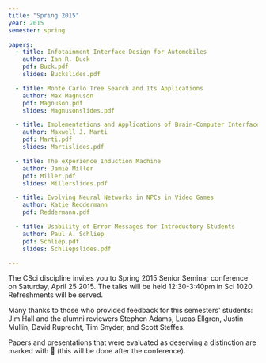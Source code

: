 ```yaml
---
title: "Spring 2015"
year: 2015
semester: spring

papers:
  - title: Infotainment Interface Design for Automobiles
    author: Ian R. Buck
    pdf: Buck.pdf
    slides: Buckslides.pdf

  - title: Monte Carlo Tree Search and Its Applications
    author: Max Magnuson
    pdf: Magnuson.pdf
    slides: Magnusonslides.pdf

  - title: Implementations and Applications of Brain-Computer Interfaces
    author: Maxwell J. Marti
    pdf: Marti.pdf
    slides: Martislides.pdf

  - title: The eXperience Induction Machine
    author: Jamie Miller
    pdf: Miller.pdf
    slides: Millerslides.pdf

  - title: Evolving Neural Networks in NPCs in Video Games
    author: Katie Reddermann
    pdf: Reddermann.pdf

  - title: Usability of Error Messages for Introductory Students
    author: Paul A. Schliep
    pdf: Schliep.pdf
    slides: Schliepslides.pdf

---
```


The CSci discipline invites you to Spring 2015 Senior Seminar conference on Saturday, April 25 2015. The talks will be held 12:30-3:40pm in Sci 1020. Refreshments will be served. 

Many thanks to those who provided feedback for this semesters' students: Jim Hall and the alumni reviewers Stephen Adams, Lucas Ellgren, Justin Mullin, David Ruprecht, Tim Snyder, and Scott Steffes.

Papers and presentations that were evaluated as deserving a distinction are marked with 🌟 (this will be done after the conference). 
